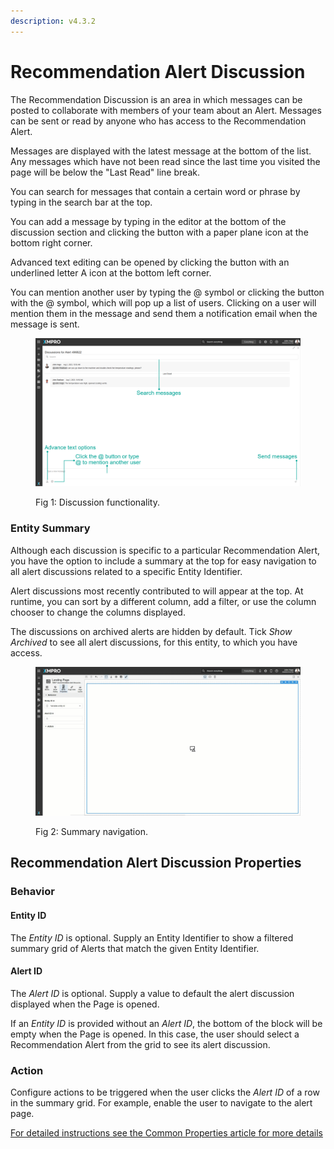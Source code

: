 ```yaml
---
description: v4.3.2
---
```


# Recommendation Alert Discussion

The Recommendation Discussion is an area in which messages can be posted to collaborate with members of your team about an Alert. Messages can be sent or read by anyone who has access to the Recommendation Alert.&#x20;

Messages are displayed with the latest message at the bottom of the list. Any messages which have not been read since the last time you visited the page will be below the "Last Read" line break.

You can search for messages that contain a certain word or phrase by typing in the search bar at the top.

You can add a message by typing in the editor at the bottom of the discussion section and clicking the button with a paper plane icon at the bottom right corner.

Advanced text editing can be opened by clicking the button with an underlined letter A icon at the bottom left corner.

You can mention another user by typing the @ symbol or clicking the button with the @ symbol, which will pop up a list of users. Clicking on a user will mention them in the message and send them a notification email when the message is sent.

<figure><img src="../../.gitbook/assets/Recommendation Alert Discussion Block Fig 1" alt=""><figcaption><p>Fig 1: Discussion functionality.</p></figcaption></figure>

### Entity Summary

Although each discussion is specific to a particular Recommendation Alert, you have the option to include a summary at the top for easy navigation to all alert discussions related to a specific Entity Identifier.&#x20;

Alert discussions most recently contributed to will appear at the top. At runtime, you can sort by a different column, add a filter, or use the column chooser to change the columns displayed.

The discussions on archived alerts are hidden by default. Tick _Show Archived_ to see all alert discussions, for this entity, to which you have access. &#x20;

<figure><img src="../../.gitbook/assets/Alert discussion block.gif" alt=""><figcaption><p>Fig 2: Summary navigation.</p></figcaption></figure>

## Recommendation Alert Discussion Properties

### Behavior

#### Entity ID

The _Entity ID_ is optional. Supply an Entity Identifier to show a filtered summary grid of Alerts that match the given Entity Identifier.

#### Alert ID

The _Alert ID_ is optional. Supply a value to default the alert discussion displayed when the Page is opened.

<!-- unsupported tag removed -->
If an _Entity ID_ is provided without an _Alert ID_, the bottom of the block will be empty when the Page is opened. In this case, the user should select a Recommendation Alert from the grid to see its alert discussion.
<!-- unsupported tag removed -->

### Action

Configure actions to be triggered when the user clicks the _Alert ID_ of a row in the summary grid. For example, enable the user to navigate to the alert page.

[For detailed instructions see the Common Properties article for more details](../common-properties.md#action)
